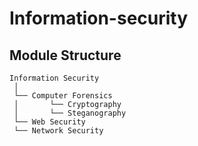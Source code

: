 # Information-security


## Module Structure
```
Information Security
 │
 └── Computer Forensics
 │       └── Cryptography
 │       └── Steganography
 └── Web Security
 └── Network Security
```
